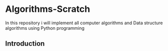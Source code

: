 # Algorithms-Scratch
In this repository i will implement all computer algorithms and Data structure algorithms using Python programming

## Introduction 
